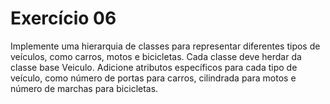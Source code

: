 # Exercício 06

Implemente uma hierarquia de classes para representar diferentes tipos de veículos, como carros, motos e bicicletas.
Cada classe deve herdar da classe base Veiculo.
Adicione atributos específicos para cada tipo de veículo, como número de portas para carros, cilindrada para motos e número de marchas para bicicletas.